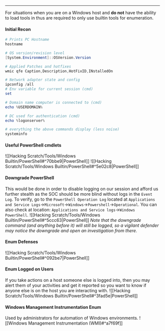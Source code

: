 -- -
For situations when you are on a Windows host and **do not** have the ability to load tools in thus are required to only use builtin tools for enumeration.
#### Initial Recon
```powershell
# Prints PC Hostname
hostname

# OS version/revision level
[System.Environment]::OSVersion.Version

# Applied Patches and hotfixes
wmic qfe Caption,Description,HotFixID,INstalledOn 

# Network adapter state and config
ipconfig /all 
# Env variable for current session (cmd)
set

# Domain name computer is connected to (cmd)
echo %USERDOMAIN%

# DC used for authentication (cmd)
echo %logonserver%

# everything the above commands display (less noise)
systeminfo
```
#### Useful PowerShell cmdlets
![[Hacking Scratch/Tools/Windows Builtin/PowerShell#^70bbe9|PowerShell]]
![[Hacking Scratch/Tools/Windows Builtin/PowerShell#^5e02c8|PowerShell]]
#### Downgrade PowerShell
This would be done in order to disable logging on our session and afford us further stealth as the SOC should be more blind without logs in the `Event Log`. To verify, go to the `PowerShell Operation Log` located at `Applications and Service Logs`->`Microsoft`->`Windows`->`Powershell`->`Operational`. You can also check at location: `Applications and Service logs`->`Windows PowerShell`. 
![[Hacking Scratch/Tools/Windows Builtin/PowerShell#^5ccc63|PowerShell]]
*Note that the downgrade command (and anything before it) will still be logged, so a vigilant defender may notice the downgrade and open an investigation from there.*
#### Enum Defenses
![[Hacking Scratch/Tools/Windows Builtin/PowerShell#^092be7|PowerShell]]
#### Enum Logged on Users
If you take actions on a host someone else is logged into, then you may alert them of your activities and get it reported so you want to know if anyone else is on the host you are interacting with.
![[Hacking Scratch/Tools/Windows Builtin/PowerShell#^3fad5e|PowerShell]]
#### Windows Management Instrumentation Enum
Used by administrators for automation of Windows environments. 
![[Windows Management Instrumentation (WMI)#^a7f69f]]